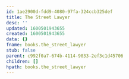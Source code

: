 ```yaml
---
id: 1ae2900d-fdd9-4080-97fa-324ccb325def
title: The Street Lawyer
desc: ''
updated: 1600501943655
created: 1600501943655
data: {}
fname: books.the_street_lawyer
stub: false
parent: c992f0a7-674b-4114-9033-2ef3c1d45706
children: []
hpath: books.the_street_lawyer
---
```

## 
